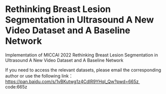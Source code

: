 # Rethinking Breast Lesion Segmentation in Ultrasound A New Video Dataset and A Baseline Network
Implementation of MICCAI 2022 Rethinking Breast Lesion Segmentation in Ultrasound A New Video Dataset and A Baseline Network


If you need to access the relevant datasets, please email the corresponding author or use the following link：
https://pan.baidu.com/s/1vBKutwg1z4CdlR9YHqI_Qw?pwd=665z 
code:665z
